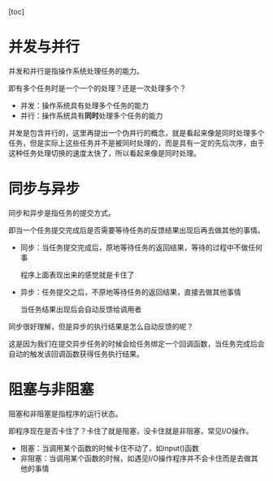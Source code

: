[toc]

# 并发与并行

并发和并行是指操作系统处理任务的能力。

即有多个任务时是一个一个的处理？还是一次处理多个？

- 并发：操作系统具有处理多个任务的能力
- 并行：操作系统具有**同时**处理多个任务的能力

并发是包含并行的，这里再提出一个伪并行的概念，就是看起来像是同时处理多个任务，但是实际上这些任务并不是被同时处理的，而是具有一定的先后次序，由于这种任务处理切换的速度太快了，所以看起来像是同时处理。

# 同步与异步

同步和异步是指任务的提交方式。

即当一个任务提交完成后是否需要等待任务的反馈结果出现后再去做其他的事情。

- 同步：当任务提交完成后，原地等待任务的返回结果，等待的过程中不做任何事

  程序上面表现出来的感觉就是卡住了

- 异步：任务提交之后，不原地等待任务的返回结果，直接去做其他事情

  当任务结果出现后会自动反馈给调用者

同步很好理解，但是异步的执行结果是怎么自动反馈的呢？

这是因为我们在提交异步任务的时候会给任务绑定一个回调函数，当任务完成后会自动的触发该回调函数获得任务执行结果。

# 阻塞与非阻塞

阻塞和非阻塞是指程序的运行状态。

即程序现在是否卡住了？卡住了就是阻塞，没卡住就是非阻塞，常见I/O操作。

- 阻塞：当调用某个函数的时候卡住不动了，如input()函数
- 非阻塞：当调用某个函数的时候，如遇见I/O操作程序并不会卡住而是去做其他的事情

